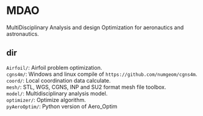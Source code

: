 # MDAO

MultiDisciplinary Analysis and design Optimization for aeronautics and astronautics.  

## dir

`Airfoil/`: Airfoil problem optimization.  
`cgns4m/`: Windows and linux compile of `https://github.com/numgeom/cgns4m`.  
`coord/`: Local coordination data calculate.  
`mesh/`: STL, WGS, CGNS, INP and SU2 format mesh file toolbox.  
`model/`: Multidisciplinary analysis model.  
`optimizer/`: Optimize algorithm.  
`pyAeroOptim/`: Python version of Aero_Optim
